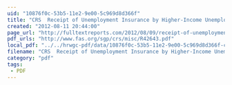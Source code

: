 ```yaml
---
uid: "10876f0c-53b5-11e2-9e00-5c969d8d366f"
title: "CRS  Receipt of Unemployment Insurance by Higher-Income Unemployed Workers (Millionaires) | Full Text Reports..."
created: "2012-08-11 20:44:00"
page_url: "http://fulltextreports.com/2012/08/09/receipt-of-unemployment-insurance-by-higher-income-unemployed-workers-millionaires/"
pdf_urls: "http://www.fas.org/sgp/crs/misc/R42643.pdf"
local_pdf: "../../hrwgc-pdf/data/10876f0c-53b5-11e2-9e00-5c969d8d366f-crs-receipt-of-unemployment-insurance-by-higher-income-unemployed-workers-millionaires-full-text-reports.pdf"
filename: "CRS  Receipt of Unemployment Insurance by Higher-Income Unemployed Workers (Millionaires) | Full Text Reports.html"
category: "pdf"
tags: 
 - PDF
---
```

